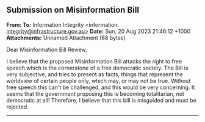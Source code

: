 ## Submission on Misinformation Bill

**From:**
**To:** Information Integrity <information. [integrity@infrastructure.gov.au>](mailto:information._integrity@infrastructure.gov.au)
**Date:** Sun, 20 Aug 2023 21:46:12 +1000
**Attachments:** Unnamed Attachment (68 bytes)

Dear Misinformation Bill Review,

I believe that the proposed Misinformation Bill attacks the right to free speech which is the cornerstone of a free
democratic society. The Bill is very subjective, and tries to present as facts, things that represent the worldview of
certain people only, which may, or may not be true. Without free speech this can't be challenged, and this would be
very concerning. It seems that the government proposing this is becoming totalitarian, not democratic at all!
Therefore, I believe that this bill is misguided and must be rejected.


-----

